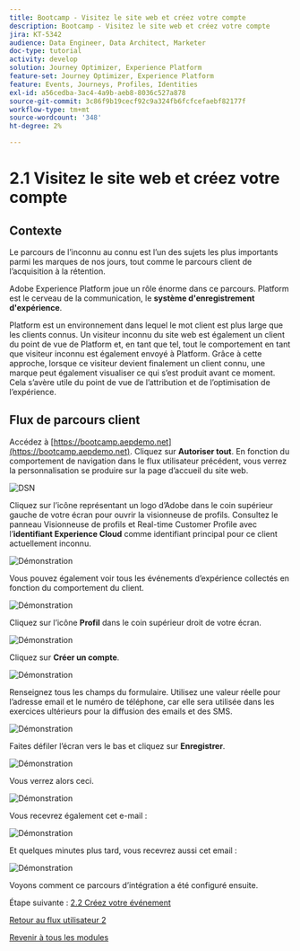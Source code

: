 ```yaml
---
title: Bootcamp - Visitez le site web et créez votre compte
description: Bootcamp - Visitez le site web et créez votre compte
jira: KT-5342
audience: Data Engineer, Data Architect, Marketer
doc-type: tutorial
activity: develop
solution: Journey Optimizer, Experience Platform
feature-set: Journey Optimizer, Experience Platform
feature: Events, Journeys, Profiles, Identities
exl-id: a56cedba-3ac4-4a9b-aeb8-8036c527a878
source-git-commit: 3c86f9b19cecf92c9a324fb6fcfcefaebf82177f
workflow-type: tm+mt
source-wordcount: '348'
ht-degree: 2%

---
```


# 2.1 Visitez le site web et créez votre compte

## Contexte

Le parcours de l’inconnu au connu est l’un des sujets les plus importants parmi les marques de nos jours, tout comme le parcours client de l’acquisition à la rétention.

Adobe Experience Platform joue un rôle énorme dans ce parcours. Platform est le cerveau de la communication, le **système d&#39;enregistrement d&#39;expérience**.

Platform est un environnement dans lequel le mot client est plus large que les clients connus. Un visiteur inconnu du site web est également un client du point de vue de Platform et, en tant que tel, tout le comportement en tant que visiteur inconnu est également envoyé à Platform. Grâce à cette approche, lorsque ce visiteur devient finalement un client connu, une marque peut également visualiser ce qui s’est produit avant ce moment. Cela s’avère utile du point de vue de l’attribution et de l’optimisation de l’expérience.

## Flux de parcours client

Accédez à [https://bootcamp.aepdemo.net](https://bootcamp.aepdemo.net). Cliquez sur **Autoriser tout**. En fonction du comportement de navigation dans le flux utilisateur précédent, vous verrez la personnalisation se produire sur la page d’accueil du site web.

![DSN](./images/web8.png)

Cliquez sur l’icône représentant un logo d’Adobe dans le coin supérieur gauche de votre écran pour ouvrir la visionneuse de profils. Consultez le panneau Visionneuse de profils et Real-time Customer Profile avec l’**identifiant Experience Cloud** comme identifiant principal pour ce client actuellement inconnu.

![Démonstration](./images/pv1.png)

Vous pouvez également voir tous les événements d’expérience collectés en fonction du comportement du client.

![Démonstration](./images/pv3.png)

Cliquez sur l’icône **Profil** dans le coin supérieur droit de votre écran.

![Démonstration](./images/pv4.png)

Cliquez sur **Créer un compte**.

![Démonstration](./images/pv5.png)

Renseignez tous les champs du formulaire. Utilisez une valeur réelle pour l’adresse email et le numéro de téléphone, car elle sera utilisée dans les exercices ultérieurs pour la diffusion des emails et des SMS.

![Démonstration](./images/pv7.png)

Faites défiler l’écran vers le bas et cliquez sur **Enregistrer**.

![Démonstration](./images/pv8.png)

Vous verrez alors ceci.

![Démonstration](./images/pv9.png)

Vous recevrez également cet e-mail :

![Démonstration](./images/pv10.png)

Et quelques minutes plus tard, vous recevrez aussi cet email :

![Démonstration](./images/pv11.png)

Voyons comment ce parcours d’intégration a été configuré ensuite.

Étape suivante : [2.2 Créez votre événement](./ex2.md)

[Retour au flux utilisateur 2](./uc2.md)

[Revenir à tous les modules](../../overview.md)
